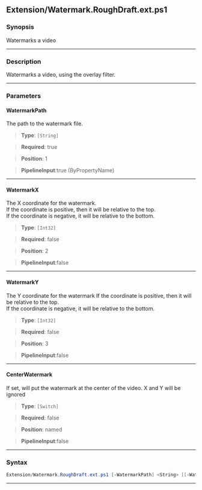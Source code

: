 
Extension/Watermark.RoughDraft.ext.ps1
--------------------------------------
### Synopsis
Watermarks a video

---
### Description

Watermarks a video, using the overlay filter.

---
### Parameters
#### **WatermarkPath**

The path to the watermark file.



> **Type**: ```[String]```

> **Required**: true

> **Position**: 1

> **PipelineInput**:true (ByPropertyName)



---
#### **WatermarkX**

The X coordinate for the watermark.  
If the coordinate is positive, then it will be relative to the top.  
If the coordinate is negative, it will be relative to the bottom.



> **Type**: ```[Int32]```

> **Required**: false

> **Position**: 2

> **PipelineInput**:false



---
#### **WatermarkY**

The Y coordinate for the watermark
If the coordinate is positive, then it will be relative to the top.  
If the coordinate is negative, it will be relative to the bottom.



> **Type**: ```[Int32]```

> **Required**: false

> **Position**: 3

> **PipelineInput**:false



---
#### **CenterWatermark**

If set, will put the watermark at the center of the video.  X and Y will be ignored



> **Type**: ```[Switch]```

> **Required**: false

> **Position**: named

> **PipelineInput**:false



---
### Syntax
```PowerShell
Extension/Watermark.RoughDraft.ext.ps1 [-WatermarkPath] <String> [[-WatermarkX] <Int32>] [[-WatermarkY] <Int32>] [-CenterWatermark] [<CommonParameters>]
```
---





